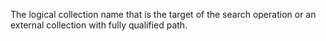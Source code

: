 The logical collection name that is the target of the search operation or an external collection
with fully qualified path.